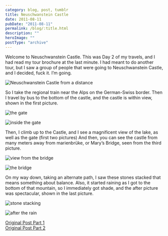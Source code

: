 ```yaml
---
category: blog, post, tumblr
title: Neuschwanstein Castle
date: 2011-08-11
pubDate: "2011-08-11"
permalink: /blog/:title.html
description: ""
heroImage: ""
postType: "archive"
---
```




Welcome to Neuschwanstein Castle. This was Day 2 of my travels, and I had read my tour brochure at the last minute. I had meant to do another tour, but I saw a group of people that were going to Neuschwanstein Castle, and I decided, fuck it. I’m going.

![Neuschwanstein Castle from a distance](https://68.media.tumblr.com/tumblr_loyhrvMuZx1qz81kho1_r1_500.jpg)

So I take the regional train near the Alps on the German-Swiss border. Then I travel by bus to the bottom of the castle, and the castle is within view, shown in the first picture.

![the gate](https://68.media.tumblr.com/tumblr_lqttnpqGha1qz81kho1_1280.jpg)

![inside the gate](https://68.media.tumblr.com/tumblr_lqttnpqGha1qz81kho2_1280.jpg)

Then, I climb up to the Castle, and I see a magnificent view of the lake, as well as the gate (first two pictures) And then, you can see the castle from many meters away from marienbrüke, or Mary’s Bridge, seen from the third picture.

![view from the bridge](https://68.media.tumblr.com/tumblr_lqttnpqGha1qz81kho3_1280.jpg)

![the bridge](https://68.media.tumblr.com/tumblr_lqttnpqGha1qz81kho4_1280.jpg)

On my way down, taking an alternate path, I saw these stones stacked that means something about balance. Also, it started raining as I got to the bottom of that mountain, so I immediately got shade, and the after picture was spectacular, shown in the last picture.

![stone stacking](https://68.media.tumblr.com/tumblr_lqttnpqGha1qz81kho5_1280.jpg)

![after the rain](https://68.media.tumblr.com/tumblr_lqttnpqGha1qz81kho6_1280.jpg)

[Original Post Part 1](https://jermspeaks.com/post/9655834259/welcome-to-neuschwanstein-castle-this-was-day-2)  
[Original Post Part 2](https://jermspeaks.com/post/9656310591/then-i-climb-up-to-the-castle-and-i-see)
